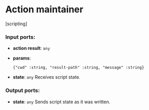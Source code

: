 # Action maintainer

[scripting]

### Input ports:

* __action result__: `any`


* __params__: 
    ```
    {"cwd" :string, "result-path" :string, "message" :string}
    ```



* __state__: `any`
    Receives script state.



### Output ports:

* __state__: `any`
    Sends script state as it was written.



